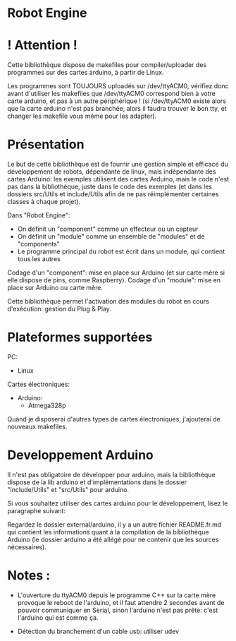 Robot Engine
============

! Attention !
=============

Cette bibliothèque dispose de makefiles pour compiler/uploader des programmes sur 
des cartes arduino, à partir de Linux. 

Les programmes sont TOUJOURS uploadés sur /dev/ttyACM0, 
vérifiez donc avant d'utiliser les makefiles que /dev/ttyACM0 correspond bien à votre carte arduino, et pas à un autre périphérique ! (si /dev/ttyACM0 existe alors que la carte arduino n'est pas branchée, alors il faudra trouver le bon tty, et changer les makefile vous même pour les adapter).

Présentation
============

Le but de cette bibliothèque est de fournir une gestion simple et efficace du développement 
de robots, dépendante de linux, mais indépendante des cartes Arduino: les exemples utilisent des cartes Arduino, mais le code n'est pas dans la bibliothèque, juste dans le code des exemples (et dans les dossiers src/Utils et include/Utils afin de ne pas réimplémenter 
certaines classes à chaque projet).

Dans "Robot Engine":
- On définit un "component" comme un effecteur ou un capteur
- On définit un "module" comme un ensemble de "modules" et de "components" 
- Le programme principal du robot est écrit dans un module, qui contient tous les autres 

Codage d'un "component": mise en place sur Arduino (et sur carte mère si elle dispose de pins, comme Raspberry).
Codage d'un "module": mise en place sur Arduino ou carte mère.

Cette bibliothèque permet l'activation des modules du robot en cours d'exécution: gestion du Plug & Play.

Plateformes supportées
======================

PC:
- Linux

Cartes électroniques:
- Arduino:
  - Atmega328p

Quand je disposerai d'autres types de cartes électroniques, j'ajouterai de nouveaux makefiles.

Developpement Arduino
=====================

Il n'est pas obligatoire de développer pour arduino, mais la bibliothèque dispose 
de la lib arduino et d'implémentations dans le dossier "include/Utils" et "src/Utils" pour arduino.

Si vous souhaitez utiliser des cartes arduino pour le développement, 
lisez le paragraphe suivant:

Regardez le dossier external/arduino, il y a un autre fichier README.fr.md qui contient les informations quant à la compilation de la bibliothèque Arduino (le dossier arduino a été allégé pour ne contenir que les sources nécessaires).

Notes :
=======

- L'ouverture du ttyACM0 depuis le programme C++ sur la carte mère provoque le reboot de l'arduino, et il faut attendre 2 secondes avant de pouvoir communiquer en Serial, sinon l'arduino n'est pas prête: c'est l'arduino qui est comme ça.

- Détection du branchement d'un cable usb: utiliser udev

